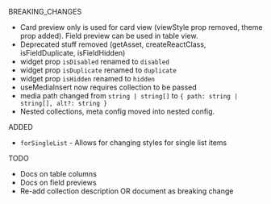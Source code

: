 BREAKING_CHANGES

- Card preview only is used for card view (viewStyle prop removed, theme prop added). Field preview can be used in table view.
- Deprecated stuff removed (getAsset, createReactClass, isFieldDuplicate, isFieldHidden)
- widget prop `isDisabled` renamed to `disabled`
- widget prop `isDuplicate` renamed to `duplicate`
- widget prop `isHidden` renamed to `hidden`
- useMediaInsert now requires collection to be passed
- media path changed from `string | string[]` to `{ path: string | string[], alt?: string }`
- Nested collections, meta config moved into nested config.

ADDED
- `forSingleList` - Allows for changing styles for single list items

TODO

- Docs on table columns
- Docs on field previews
- Re-add collection description OR document as breaking change
